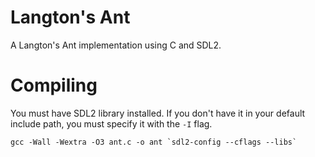 # Langton's Ant 
A Langton's Ant implementation using C and SDL2.

# Compiling
You must have SDL2 library installed. If you don't have it in your default include path, you must specify it with the `-I` flag.

```
gcc -Wall -Wextra -O3 ant.c -o ant `sdl2-config --cflags --libs`
```
